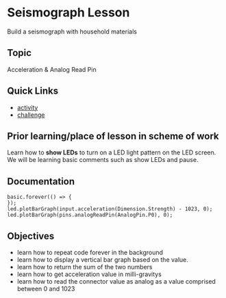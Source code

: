 # Seismograph Lesson 

Build a seismograph with household materials

## Topic 

Acceleration & Analog Read Pin

## Quick Links

* [activity](/lessons/seismograph/activity)
* [challenge](/lessons/seismograph/challenge)

## Prior learning/place of lesson in scheme of work 

Learn how to **show LEDs** to turn on a LED light pattern on the LED screen. We will be learning basic comments such as show LEDs and pause.

## Documentation

```cards
basic.forever(() => {
});
led.plotBarGraph(input.acceleration(Dimension.Strength) - 1023, 0);
led.plotBarGraph(pins.analogReadPin(AnalogPin.P0), 0);

```

## Objectives

* learn how to repeat code forever in the background
* learn how to display a vertical bar graph based on the value. 
* learn how to return the sum of the two numbers
* learn how to get acceleration value in milli-gravitys 
* learn how to read the connector value as analog as a value comprised between 0 and 1023
